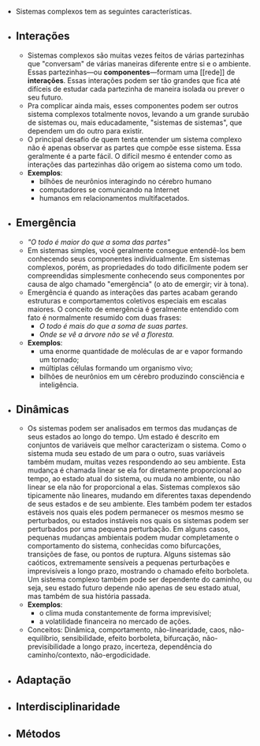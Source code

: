 ---
---

- Sistemas complexos tem as seguintes características.
- ## **Interações**
	- Sistemas complexos são muitas vezes feitos de várias partezinhas que "conversam" de várias maneiras diferente entre si e o ambiente. Essas partezinhas—ou **componentes**—formam uma [[rede]] de **interações**. Essas interações podem ser tão grandes que fica até difíceis de estudar cada partezinha de maneira isolada ou prever o seu futuro.
	- Pra complicar ainda mais, esses componentes podem ser outros sistema complexos totalmente novos, levando a um grande surubão de sistemas ou, mais educadamente, "sistemas de sistemas", que dependem um do outro para existir.
	- O principal desafio de quem tenta entender um sistema complexo não é apenas observar as partes que compõe esse sistema. Essa geralmente é a parte fácil. O difícil mesmo é entender como as interações das partezinhas dão origem ao sistema como um todo.
	- **Exemplos**:
		- bilhões de neurônios interagindo no cérebro humano
		- computadores se comunicando na Internet
		- humanos em relacionamentos multifacetados.
- ## **Emergência**
	- *"O todo é maior do que a soma das partes"*
	- Em sistemas simples, você geralmente consegue entendê-los bem conhecendo seus componentes individualmente. Em sistemas complexos, porém, as propriedades do todo dificilmente podem ser compreendidas simplesmente conhecendo seus componentes por causa de algo chamado "emergência" (o ato de emergir; vir à tona).
	- Emergência é quando as interações das partes acabam gerando estruturas e comportamentos coletivos especiais em escalas maiores. O conceito de emergência é geralmente entendido com fato é normalmente resumido com duas frases:
		- *O todo é mais do que a soma de suas partes.*
		- *Onde se vê a árvore não se vê a floresta.*
	- **Exemplos**:
		- uma enorme quantidade de moléculas de ar e vapor formando um tornado;
		- múltiplas células formando um organismo vivo;
		- bilhões de neurônios em um cérebro produzindo consciência e inteligência.
- ## **Dinâmicas**
	- Os sistemas podem ser analisados em termos das mudanças de seus estados ao longo do tempo. Um estado é descrito em conjuntos de variáveis que melhor caracterizam o sistema. Como o sistema muda seu estado de um para o outro, suas variáveis também mudam, muitas vezes respondendo ao seu ambiente. Esta mudança é chamada linear se ela for diretamente proporcional ao tempo, ao estado atual do sistema, ou muda no ambiente, ou não linear se ela não for proporcional a elas. Sistemas complexos são tipicamente não lineares, mudando em diferentes taxas dependendo de seus estados e de seu ambiente. Eles também podem ter estados estáveis nos quais eles podem permanecer os mesmos mesmo se perturbados, ou estados instáveis nos quais os sistemas podem ser perturbados por uma pequena perturbação. Em alguns casos, pequenas mudanças ambientais podem mudar completamente o comportamento do sistema, conhecidas como bifurcações, transições de fase, ou pontos de ruptura. Alguns sistemas são caóticos, extremamente sensíveis a pequenas perturbações e imprevisíveis a longo prazo, mostrando o chamado efeito borboleta. Um sistema complexo também pode ser dependente do caminho, ou seja, seu estado futuro depende não apenas de seu estado atual, mas também de sua história passada.
	- **Exemplos**:
		- o clima muda constantemente de forma imprevisível;
		- a volatilidade financeira no mercado de ações.
	- Conceitos: Dinâmica, comportamento, não-linearidade, caos, não-equilíbrio, sensibilidade, efeito borboleta, bifurcação, não-previsibilidade a longo prazo, incerteza, dependência do caminho/contexto, não-ergodicidade.
- ## **Adaptação**
- ## **Interdisciplinaridade**
- ## **Métodos**